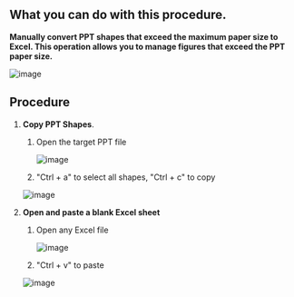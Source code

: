 ## What you can do with this procedure.
**Manually convert PPT shapes that exceed the maximum paper size to Excel.
This operation allows you to manage figures that exceed the PPT paper size.**

![image](https://github.com/cisco-open/network-sketcher/assets/13013736/b65ce77d-b95f-4812-b9cc-a456d6593847)


## Procedure
1. **Copy PPT Shapes**.
    1. Open the target PPT file

       ![image](https://github.com/cisco-open/network-sketcher/assets/13013736/02f3cdfe-3463-4c8d-b79e-a7e7cc50edf6)


    1. "Ctrl + a" to select all shapes, "Ctrl + c" to copy

      ![image](https://github.com/cisco-open/network-sketcher/assets/13013736/bcf521a6-1239-4750-95a5-258df0d9a4e0)

1. **Open and paste a blank Excel sheet**
    1. Open any Excel file

        ![image](https://github.com/cisco-open/network-sketcher/assets/13013736/ec4c6dd5-a2d2-45af-b132-8ff1a288e401)

    1. "Ctrl + v" to paste

    ![image](https://github.com/cisco-open/network-sketcher/assets/13013736/afd9a53c-218e-4d03-b951-23a16830b828)

